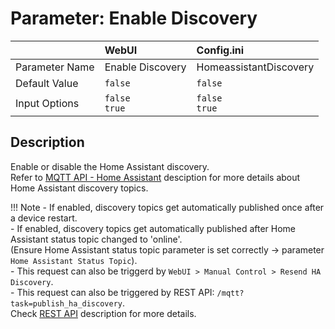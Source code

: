 # Parameter: Enable Discovery

|                   | WebUI               | Config.ini
|:---               |:---                 |:----
| Parameter Name    | Enable Discovery    | HomeassistantDiscovery
| Default Value     | `false`             | `false`
| Input Options     | `false`<br>`true`   | `false`<br>`true` 


## Description

Enable or disable the Home Assistant discovery.<br>
Refer to [MQTT API - Home Assistant](../../../API/MQTT/home-assistant-discovery.md) desciption for more details about Home Assistant discovery topics.

!!! Note
    - If enabled, discovery topics get automatically published once after a device restart.<br>
    - If enabled, discovery topics get automatically published after Home Assistant status topic changed to 'online'.<br>
    (Ensure Home Assistant status topic parameter is set correctly -> parameter `Home Assistant Status Topic`).<br>
    - This request can also be triggerd by `WebUI > Manual Control > Resend HA Discovery`.<br>
    - This request can also be triggered by REST API: `/mqtt?task=publish_ha_discovery`.<br>
    Check [REST API](../../../API/REST/mqtt.md) description for more details.
